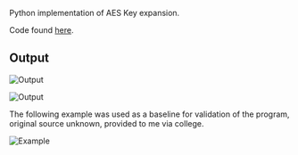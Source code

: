 Python implementation of AES Key expansion.

Code found [here](https://github.com/benjimr/AES-Key-Expansion).

## Output
<img src="https://i.imgur.com/Tfl7wid.jpg" alt="Output" style="max-width:50%;margin:auto;">

![Output](https://i.imgur.com/Tfl7wid.jpg "Output")

The following example was used as a baseline for validation of the program, original source unknown, provided to me via college.
 
![Example](https://i.imgur.com/ZJ3uWkI.jpg "Example")

